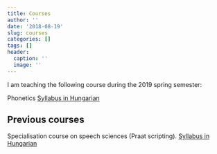 ```yaml
---
title: Courses
author: ''
date: '2018-08-19'
slug: courses
categories: []
tags: []
header:
  caption: ''
  image: ''
---
```


I am teaching the following course during the 2019 spring semester:

Phonetics
<a href = "../../hu/teaching_resources/fonetika2019_tavasz_tematika">Syllabus in Hungarian</a>

## Previous courses

Specialisation course on speech sciences (Praat scripting). [Syllabus in Hungarian](../../hu/teaching_resources/szkriptiras2018_19_osz_tematika)